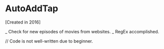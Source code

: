 # AutoAddTap

[Created in 2016]

_ Check for new episodes of movies from websites.
_ RegEx accomplished.


// Code is not well-written due to beginner.
